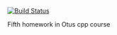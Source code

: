 [![Build Status](https://travis-ci.com/BorisTestov/infinite_matrix.svg?branch=master)](https://travis-ci.com/BorisTestov/infinite_matrix)

Fifth homework in Otus cpp course

